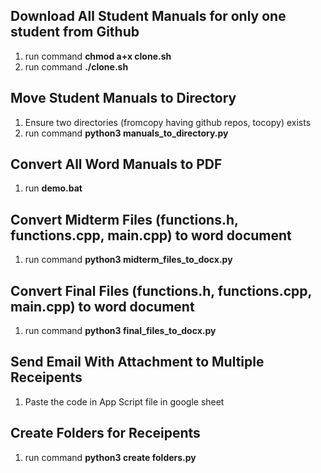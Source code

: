 ## Download All Student Manuals for only one student from Github
1. run command <b> chmod a+x clone.sh</b>
2. run command <b> ./clone.sh</b>

## Move Student Manuals to Directory
1. Ensure two directories (fromcopy having github repos, tocopy) exists
2. run command <b>python3 manuals_to_directory.py</b>

## Convert All Word Manuals to PDF 
1. run <b> demo.bat </b>

## Convert Midterm Files (functions.h, functions.cpp, main.cpp) to word document
1. run command <b> python3 midterm_files_to_docx.py</b>

## Convert Final Files (functions.h, functions.cpp, main.cpp) to word document
1. run command <b> python3 final_files_to_docx.py</b>

## Send Email With Attachment to Multiple Receipents
1. Paste the code in App Script file in google sheet

## Create Folders for Receipents
1. run command <b> python3 create folders.py</b>
